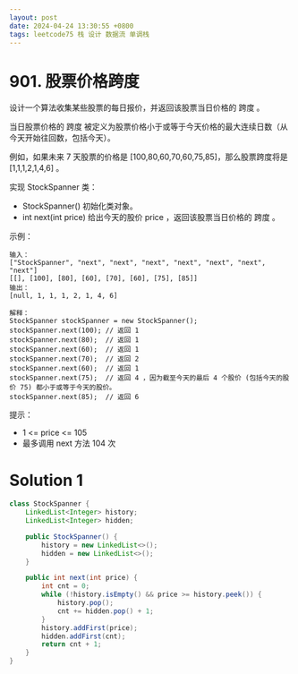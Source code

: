 ```yaml
---
layout: post
date: 2024-04-24 13:30:55 +0800
tags: leetcode75 栈 设计 数据流 单调栈
---
```


# 901. 股票价格跨度

设计一个算法收集某些股票的每日报价，并返回该股票当日价格的 跨度 。

当日股票价格的 跨度 被定义为股票价格小于或等于今天价格的最大连续日数（从今天开始往回数，包括今天）。

例如，如果未来 7 天股票的价格是 [100,80,60,70,60,75,85]，那么股票跨度将是 [1,1,1,2,1,4,6] 。

实现 StockSpanner 类：
+ StockSpanner() 初始化类对象。
+ int next(int price) 给出今天的股价 price ，返回该股票当日价格的 跨度 。

示例：
```
输入：
["StockSpanner", "next", "next", "next", "next", "next", "next", "next"]
[[], [100], [80], [60], [70], [60], [75], [85]]
输出：
[null, 1, 1, 1, 2, 1, 4, 6]

解释：
StockSpanner stockSpanner = new StockSpanner();
stockSpanner.next(100); // 返回 1
stockSpanner.next(80);  // 返回 1
stockSpanner.next(60);  // 返回 1
stockSpanner.next(70);  // 返回 2
stockSpanner.next(60);  // 返回 1
stockSpanner.next(75);  // 返回 4 ，因为截至今天的最后 4 个股价 (包括今天的股价 75) 都小于或等于今天的股价。
stockSpanner.next(85);  // 返回 6
```

提示：
+ 1 <= price <= 105
+ 最多调用 next 方法 104 次

# Solution 1

```java
class StockSpanner {
    LinkedList<Integer> history;
    LinkedList<Integer> hidden;

    public StockSpanner() {
        history = new LinkedList<>();
        hidden = new LinkedList<>();
    }

    public int next(int price) {
        int cnt = 0;
        while (!history.isEmpty() && price >= history.peek()) {
            history.pop();
            cnt += hidden.pop() + 1;
        }
        history.addFirst(price);
        hidden.addFirst(cnt);
        return cnt + 1;
    }
}
```
